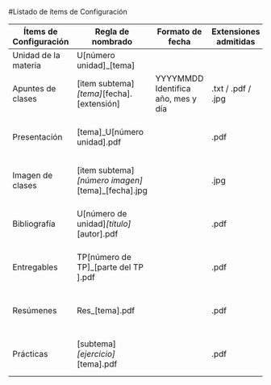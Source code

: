 #Listado de ítems de Configuración

| Ítems de Configuración | Regla de nombrado | Formato de fecha | Extensiones admitidas | Ubicación |
|------------------------|-------------------|------------------|-----------------------|-----------|
| Unidad de la materia | U[número unidad]_[tema] |     |     | /    |
| Apuntes de clases | [item subtema]_[tema]_[fecha].[extensión] | YYYYMMDD Identifica año, mes y día | .txt / .pdf / .jpg| /U[número unidad]_[abreviatura nombre unidad]/[tema]/Apuntes    |
| Presentación | [tema]_U[número unidad].pdf |     | .pdf | /U[número unidad]_[abreviatura nombre unidad]/[tema]/Presentacion    |
| Imagen de clases | [item subtema]_[número imagen]_[tema]_[fecha].jpg |     | .jpg | /U[número unidad]_[abreviatura nombre unidad]/[tema]/Imágenes    |
| Bibliografía | U[número de unidad]_[título]_[autor].pdf |     | .pdf | /U[número unidad]_[abreviatura nombre unidad]/[tema]/Bibliografía    |
| Entregables | TP[número de TP]_[parte del TP ].pdf |     | .pdf | /U[número unidad]_[abreviatura nombre unidad]/[tema]/Entregable
| Resúmenes | Res_[tema].pdf |     | .pdf | /U[número unidad]_[abreviatura nombre unidad]/[tema]/Resumen
| Prácticas | [subtema]_[ejercicio]_[tema].pdf |     | .pdf | /U[número unidad]_[abreviatura nombre unidad]/[tema]/Practicas
